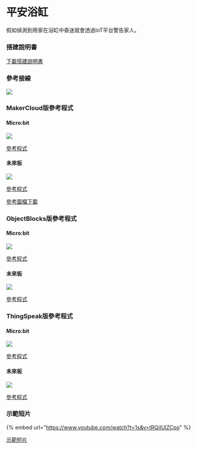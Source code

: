 # 平安浴缸

假如偵測到用家在浴缸中昏迷就會透過IoT平台警告家人。

### 搭建說明書

[下載搭建說明書](https://github.com/kittenbothk/kittenbothk/raw/master/Kits/smart\_home\_iot/images/bath.pdf)

### 參考接線

![](https://kittenbothk.readthedocs.io/en/latest/\_images/bathtub\_wire.png)

### MakerCloud版參考程式

#### Micro:bit

![](https://kittenbothk.readthedocs.io/en/latest/\_images/bathtub\_code\_mc.png)

[參考程式](https://makecode.microbit.org/\_ChLPTHW9uiUh)

#### 未來板

![](https://kittenbothk.readthedocs.io/en/latest/\_images/bathtub\_code\_kb\_makercloud.png)

[參考程式](https://github.com/kittenbothk/kittenbothk/raw/master/Kits/smart\_home\_iot/instructions/smartBathtub.sb3)

[參考圖檔下載](https://github.com/kittenbothk/kittenbothk/raw/master/Kits/smart\_home\_iot/instructions/bathpic.rar)

### ObjectBlocks版參考程式

#### Micro:bit

![](https://kittenbothk.readthedocs.io/en/latest/\_images/bathtub\_code\_mc\_objectblocks.png)

[參考程式](https://makecode.microbit.org/\_HKCbzPb8yLqJ)

#### 未來板

![](https://kittenbothk.readthedocs.io/en/latest/\_images/bathtub\_code\_kb\_objectblocks.png)

[參考程式](https://github.com/kittenbothk/kittenbothk/raw/master/Kits/smart\_home\_iot/instructions/smartBathtub\_objectblocks.sb3)

### ThingSpeak版參考程式

#### Micro:bit

![](https://kittenbothk.readthedocs.io/en/latest/\_images/bathtub\_code\_mc\_thingspeak.png)

[參考程式](https://makecode.microbit.org/\_hikfod0kXi2V)

#### 未來板

![](https://kittenbothk.readthedocs.io/en/latest/\_images/bathtub\_code\_kb\_thingspeak.png)

[參考程式](https://github.com/kittenbothk/kittenbothk/raw/master/Kits/smart\_home\_iot/instructions/smartBathtub\_thingspeak.sb3)

### 示範短片

{% embed url="https://www.youtube.com/watch?t=1s&v=tRQiIUIZCpo" %}

[示範短片](https://www.youtube.com/watch?v=tRQiIUIZCpo\&t=1s)
